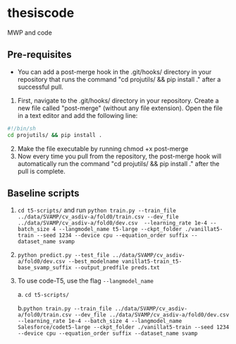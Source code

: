 # thesiscode
MWP and code

## Pre-requisites
* You can add a post-merge hook in the .git/hooks/ directory in your repository that runs the command "cd projutils/ && pip install ." after a successful pull.

1. First, navigate to the .git/hooks/ directory in your repository. Create a new file called "post-merge" (without any file extension). Open the file in a text editor and add the following line:

```bash
#!/bin/sh
cd projutils/ && pip install .
```

2. Make the file executable by running chmod +x post-merge
3. Now every time you pull from the repository, the post-merge hook will automatically run the command "cd projutils/ && pip install ." after the pull is complete.

## Baseline scripts

1. `cd t5-scripts/` and run `python train.py --train_file ../data/SVAMP/cv_asdiv-a/fold0/train.csv --dev_file ../data/SVAMP/cv_asdiv-a/fold0/dev.csv  --learning_rate 1e-4 --batch_size 4 --langmodel_name t5-large --ckpt_folder ./vanillat5-train --seed 1234 --device cpu --equation_order suffix --dataset_name svamp`

2. `python predict.py --test_file ../data/SVAMP/cv_asdiv-a/fold0/dev.csv --best_modelname vanillat5-train_t5-base_svamp_suffix --output_predfile preds.txt`

2. To use code-T5, use the flag `--langmodel_name`
    
    a. `cd t5-scripts/` 

    b.`python train.py --train_file ../data/SVAMP/cv_asdiv-a/fold0/train.csv --dev_file ../data/SVAMP/cv_asdiv-a/fold0/dev.csv  --learning_rate 1e-4 --batch_size 4 --langmodel_name Salesforce/codet5-large --ckpt_folder ./vanillat5-train --seed 1234 --device cpu --equation_order suffix --dataset_name svamp`